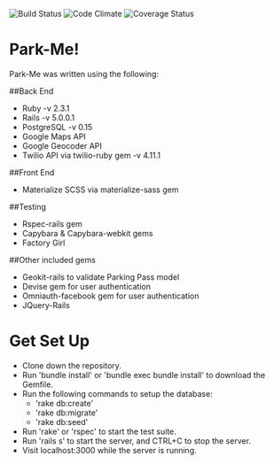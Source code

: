 ![Build Status](https://codeship.com/projects/f7dd2ab0-76c9-0134-78ea-72db67b0714c/status?branch=master)
![Code Climate](https://codeclimate.com/github/Pete-Eichman/Breakable-Toy.png)
![Coverage Status](https://coveralls.io/repos/Pete-Eichman/Breakable-Toy/badge.png)

# Park-Me!
Park-Me was written using the following:

##Back End
* Ruby -v 2.3.1
* Rails -v 5.0.0.1
* PostgreSQL -v 0.15
* Google Maps API
* Google Geocoder API
* Twilio API via twilio-ruby gem -v 4.11.1

##Front End
* Materialize SCSS via materialize-sass gem

##Testing
* Rspec-rails gem
* Capybara & Capybara-webkit gems
* Factory Girl

##Other included gems
* Geokit-rails to validate Parking Pass model
* Devise gem for user authentication
* Omniauth-facebook gem for user authentication
* JQuery-Rails


# Get Set Up
* Clone down the repository.
* Run 'bundle install' or 'bundle exec bundle install' to download the Gemfile.
* Run the following commands to setup the database:
  * 'rake db:create'
  * 'rake db:migrate'
  * 'rake db:seed'
* Run 'rake' or 'rspec' to start the test suite.
* Run 'rails s' to start the server, and CTRL+C to stop the server.
* Visit localhost:3000 while the server is running.
